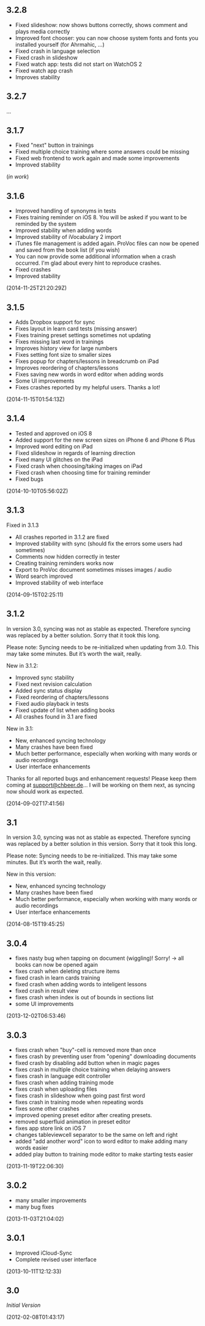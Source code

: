 ## 3.2.8

- Fixed slideshow: now shows buttons correctly, shows comment and plays media correctly
- Improved font chooser: you can now choose system fonts and fonts you installed yourself (for Ahrmahic, …)
- Fixed crash in language selection
- Fixed crash in slideshow
- Fixed watch app: tests did not start on WatchOS 2
- Fixed watch app crash
- Improves stability

## 3.2.7

…


## 3.1.7

- Fixed "next" button in trainings
- Fixed multiple choice training where some answers could be missing
- Fixed web frontend to work again and made some improvements
- Improved stability

(_in work_)

## 3.1.6

- Improved handling of synonyms in tests
- Fixes training reminder on iOS 8. You will be asked if you want to be reminded by the system
- Improved stability when adding words
- Improved stability of iVocabulary 2 import
- iTunes file management is added again. ProVoc files can now be opened and saved from the book list (if you wish)
- You can now provide some additional information when a crash occurred. I'm glad about every hint to reproduce crashes.
- Fixed crashes
- Improved stability

(2014-11-25T21:20:29Z)

## 3.1.5

- Adds Dropbox support for sync
- Fixes layout in learn card tests (missing answer)
- Fixes training preset settings sometimes not updating
- Fixes missing last word in trainings
- Improves history view for large numbers
- Fixes setting font size to smaller sizes
- Fixes popup for chapters/lessons in breadcrumb on iPad
- Improves reordering of chapters/lessons
- Fixes saving new words in word editor when adding words
- Some UI improvements
- Fixes crashes reported by my helpful users. Thanks a lot!

(2014-11-15T01:54:13Z)

## 3.1.4

- Tested and approved on iOS 8 
- Added support for the new screen sizes on iPhone 6 and iPhone 6 Plus
- Improved word editing on iPad
- Fixed slideshow in regards of learning direction
- Fixed many UI glitches on the iPad
- Fixed crash when choosing/taking images on iPad
- Fixed crash when choosing time for training reminder
- Fixed bugs

(2014-10-10T05:56:02Z)

## 3.1.3 

Fixed in 3.1.3
- All crashes reported in 3.1.2 are fixed
- Improved stability with sync (should fix the errors some users had sometimes)
- Comments now hidden correctly in tester
- Creating training reminders works now
- Export to ProVoc document sometimes misses images / audio
- Word search improved
- Improved stability of web interface

(2014-09-15T02:25:11)

## 3.1.2 

In version 3.0, syncing was not as stable as expected. Therefore syncing was replaced by a better solution.
Sorry that it took this long.

Please note: Syncing needs to be re-initialized when updating from 3.0. This may take some minutes. But it’s worth the wait, really.

New in 3.1.2:
- Improved sync stability
- Fixed next revision calculation
- Added sync status display
- Fixed reordering of chapters/lessons
- Fixed audio playback in tests
- Fixed update of list when adding books
- All crashes found in 3.1 are fixed

New in 3.1:
- New, enhanced syncing technology
- Many crashes have been fixed
- Much better performance, especially when working with many words or audio recordings
- User interface enhancements

Thanks for all reported bugs and enhancement requests! Please keep them coming at support@chbeer.de... I will be working on them next, as syncing now should work as expected.

(2014-09-02T17:41:56)

## 3.1 

In version 3.0, syncing was not as stable as expected. Therefore syncing was replaced by a better solution in this version.
Sorry that it took this long.

Please note: Syncing needs to be re-initialized. This may take some minutes. But it’s worth the wait, really.

New in this version:
- New, enhanced syncing technology
- Many crashes have been fixed
- Much better performance, especially when working with many words or audio recordings
- User interface enhancements

(2014-08-15T19:45:25)

## 3.0.4 

- fixes nasty bug when tapping on document (wiggling)! Sorry! 
-> all books can now be opened again
- fixes crash when deleting structure items
- fixed crash in learn cards training
- fixed crash when adding words to inteligent lessons
- fixed crash in result view
- fixes crash when index is out of bounds in sections list
- some UI improvements

(2013-12-02T06:53:46)

## 3.0.3 

- fixes crash when "buy"-cell is removed more than once
- fixes crash by preventing user from "opening" downloading documents
- fixed crash by disabling add button when in magic pages
- fixes crash in multiple choice training when delaying answers
- fixes crash in language edit controller
- fixes crash when adding training mode
- fixes crash when uploading files
- fixes crash in slideshow when going past first word
- fixes crash in training mode when repeating words
- fixes some other crashes
- improved opening preset editor after creating presets.
- removed superfluid animation in preset editor
- fixes app store link on iOS 7
- changes tableviewcell separator to be the same on left and right
- added "add another word" icon to word editor to make adding many words easier
- added play button to training mode editor to make starting tests easier

(2013-11-19T22:06:30)

## 3.0.2 

- many smaller improvements
- many bug fixes

(2013-11-03T21:04:02)

## 3.0.1 

- Improved iCloud-Sync 
- Complete revised user interface

(2013-10-11T12:12:33)

## 3.0 

*Initial Version*

(2012-02-08T01:43:17)